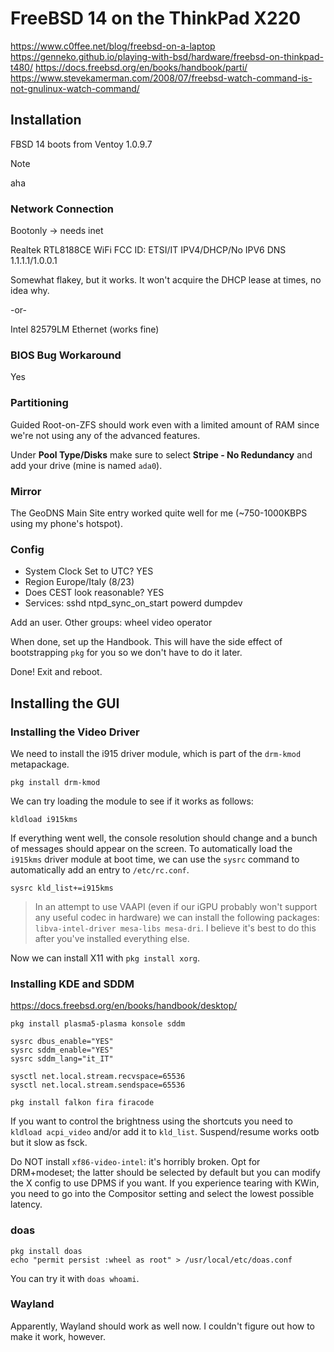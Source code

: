 # FreeBSD 14 on the ThinkPad X220

https://www.c0ffee.net/blog/freebsd-on-a-laptop
https://genneko.github.io/playing-with-bsd/hardware/freebsd-on-thinkpad-t480/
https://docs.freebsd.org/en/books/handbook/parti/
https://www.stevekamerman.com/2008/07/freebsd-watch-command-is-not-gnulinux-watch-command/

## Installation

FBSD 14 boots from Ventoy 1.0.9.7

> [!Note]
> aha

### Network Connection

Bootonly -> needs inet 

Realtek RTL8188CE WiFi
FCC ID: ETSI/IT
IPV4/DHCP/No IPV6
DNS 1.1.1.1/1.0.0.1

Somewhat flakey, but it works. It won't acquire the DHCP lease at times, no idea why.

-or-

Intel 82579LM Ethernet (works fine)

### BIOS Bug Workaround

Yes

### Partitioning

Guided Root-on-ZFS should work even with a limited amount of RAM since we're not using any of the advanced features. 

Under **Pool Type/Disks** make sure to select **Stripe - No Redundancy** and add your drive (mine is named `ada0`).

### Mirror

The GeoDNS Main Site entry worked quite well for me (~750-1000KBPS using my phone's hotspot). 

### Config

- System Clock Set to UTC? YES
- Region Europe/Italy (8/23)
- Does CEST look reasonable? YES
- Services: sshd ntpd_sync_on_start powerd dumpdev

Add an user. Other groups: wheel video operator

When done, set up the Handbook. This will have the side effect of bootstrapping `pkg` for you so we don't have to do it later.

Done! Exit and reboot.

## Installing the GUI


### Installing the Video Driver

We need to install the i915 driver module, which is part of the `drm-kmod` metapackage. 

`pkg install drm-kmod`

We can try loading the module to see if it works as follows:

`kldload i915kms`

If everything went well, the console resolution should change and a bunch of messages should appear on the screen. To automatically load the `i915kms` driver module at boot time, we can use the `sysrc` command to automatically add an entry to `/etc/rc.conf`. 

`sysrc kld_list+=i915kms`

> In an attempt to use VAAPI (even if our iGPU probably won't support any useful codec in hardware) we can install the following packages: `libva-intel-driver mesa-libs mesa-dri`. I believe it's best to do this after you've installed everything else.

Now we can install X11 with `pkg install xorg`.

### Installing KDE and SDDM

https://docs.freebsd.org/en/books/handbook/desktop/

`pkg install plasma5-plasma konsole sddm`

```
sysrc dbus_enable="YES"
sysrc sddm_enable="YES"
sysrc sddm_lang="it_IT"

sysctl net.local.stream.recvspace=65536
sysctl net.local.stream.sendspace=65536
```

```
pkg install falkon fira firacode
```

If you want to control the brightness using the shortcuts you need to `kldload acpi_video` and/or add it to `kld_list`. Suspend/resume works ootb but it slow as fsck.

Do NOT install `xf86-video-intel`: it's horribly broken. Opt for DRM+modeset; the latter should be selected by default but you can modify the X config to use DPMS if you want. If you experience tearing with KWin, you need to go into the Compositor setting and select the lowest possible latency.

### doas

```
pkg install doas
echo "permit persist :wheel as root" > /usr/local/etc/doas.conf
```

You can try it with `doas whoami`.

### Wayland

Apparently, Wayland should work as well now. I couldn't figure out how to make it work, however.

